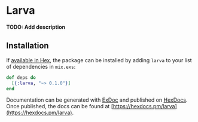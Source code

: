 # Larva

**TODO: Add description**

## Installation

If [available in Hex](https://hex.pm/docs/publish), the package can be installed
by adding `larva` to your list of dependencies in `mix.exs`:

```elixir
def deps do
  [{:larva, "~> 0.1.0"}]
end
```

Documentation can be generated with [ExDoc](https://github.com/elixir-lang/ex_doc)
and published on [HexDocs](https://hexdocs.pm). Once published, the docs can
be found at [https://hexdocs.pm/larva](https://hexdocs.pm/larva).

